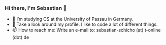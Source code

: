 ### Hi there, I'm Sebastian 👋

- 🌱 I’m studying CS at the University of Passau in Germany.
- 🤔 Take a look around my profile. I like to code a lot of different things.
- 📫 How to reach me: Write an e-mail to: sebastian-schicho (at) t-online (dot) de
